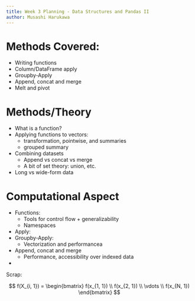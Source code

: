 ```yaml
---
title: Week 3 Planning - Data Structures and Pandas II
author: Musashi Harukawa
---
```


<!-- # From the Syllabus

**Learning Aims**:

1. Writing Python functions
2. Vectorize with `apply`
3. Split-apply-combine with `groupby`
4. Working with datetime data

The third week builds on students' knowledge of `pandas`, introducing two key tools in data analysis: `apply` and `groupby`. Students will also learn how to write functions and be introduced to the idea of namespaces.

By the end of this week, students should have a sufficient grounding in handling tabular data with base Python and `pandas` to deal with most data cleaning and reshaping tasks they use in their own research.

# Lecture Structure

- Recap from last week
    - Series and DataFrames
    - Slicing and Indexing
    - Summary functions
- Writing functions
    - We want to be able to apply any summary function
    - How to write functions in Python
        - `def`
        - inputs and outputs
        - naming conventions
        - Extra: `lambda` functions
    - Aside: when to use functions (if you find yourself copy pasting code and editing, then use a function).
- pandas `apply`
    - `pd.Series.apply`
    - `pd.DataFrame.apply`
    - `apply` vs `itertuples` or `iterrows`
- Split-apply-combine
    - Frequent use case: apply function to groups within the data. For example, get a per-state average.
    - Diagrammatic explanation
    - A few examples
    - The issue with multi-indexes, the easy fix.
- Working with datetime data (is a nightmare)
    - The nightmare of datetimes
    - `strptime` and `strftime`
    - python native `datetime`, pandas `Timestamp` and numpy `datetime64`
    - `pd.Series.dt` functions, and how they can be used with `groupby` -->

# Methods Covered:

- Writing functions
- Column/DataFrame apply
- Groupby-Apply
- Append, concat and merge
- Melt and pivot

# Methods/Theory

- What is a function?
- Applying functions to vectors:
    - transformation, pointwise, and summaries
    - grouped summary
- Combining datasets
    - Append vs concat vs merge
    - A bit of set theory: union, etc.
- Long vs wide-form data


# Computational Aspect

- Functions:
    - Tools for control flow + generalizability
    - Namespaces
- Apply:
- Groupby-Apply:
    - Vectorization and performancea
- Append, concat and merge
    - Performance, accessibility over indexed data
-


Scrap:

$$
f(X_{i, 1}) = \begin{bmatrix}
                    f(x_{1, 1}) \\
                    f(x_{2, 1}) \\
                    \vdots \\
                    f(x_{N, 1})
                \end{bmatrix}
$$
